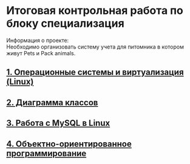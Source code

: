 # Итоговая контрольная работа по блоку специализация
Информация о проекте:  
Необходимо организовать систему учета для питомника в котором живут Pets и Pack animals. 
## [1. Операционные системы и виртуализация (Linux)](https://github.com/SHIDOL-jpg/Final-test-for-the-specialization-block-main/blob/main/linux_commands/commands_history_for_final_attestation.md "Операционные системы и виртуализация (Linux)")
## [2. Диаграмма классов](https://github.com/SHIDOL-jpg/Final-test-for-the-specialization-block-main/blob/main/class_diagram/class_diagram.md "Диаграмма классов")
## [3. Работа с MySQL в Linux](https://github.com/SHIDOL-jpg/Final-test-for-the-specialization-block-main/blob/main/mysql/mysql.md "Работа с MySQL в Linux")
## [4. Объектно-ориентированное программирование](https://github.com/SHIDOL-jpg/Final-test-for-the-specialization-block-main/tree/main/HumanFriends/src "Объектно-ориентированное программирование")
